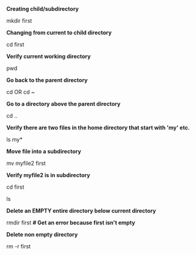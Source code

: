 __Creating child/subdirectory__

mkdir first


__Changing from current to child directory__

cd first


__Verify current working directory__

pwd


__Go back to the parent directory__

cd OR cd ~


__Go to a directory above the parent directory__

cd ..


__Verify there are two files in the home directory that start with 'my' etc.__

ls my*


__Move file into a subdirectory__

mv myfile2 first


__Verify myfile2 is in subdirectory__

cd first

ls


__Delete an EMPTY entire directory below current directory__

rmdir first **# Get an error because first isn't empty**


__Delete non empty directory__

rm -r first
